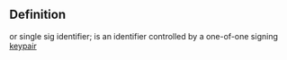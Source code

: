 ## Definition

or single sig identifier; is an identifier controlled by a one-of-one signing [keypair](keypair)
